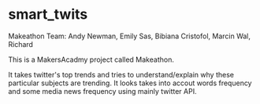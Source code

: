 # smart_twits

Makeathon Team: Andy Newman, Emily Sas, Bibiana Cristofol, Marcin Wal, Richard 

This is a MakersAcadmy project called Makeathon.

It takes twitter's top trends and tries to understand/explain why these particular subjects are trending.
It looks takes into accout words frequency and some media news frequency using mainly twitter API.
